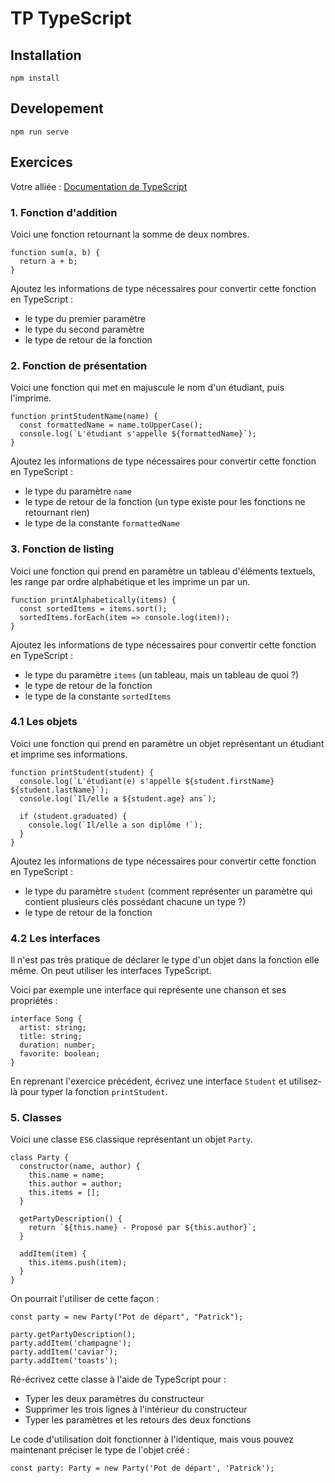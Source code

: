 # TP TypeScript

## Installation

```
npm install
```

## Developement

```
npm run serve
```

## Exercices

Votre alliée : [Documentation de TypeScript](https://www.typescriptlang.org/docs/home.html)

### 1. Fonction d'addition

Voici une fonction retournant la somme de deux nombres.

```
function sum(a, b) {
  return a + b;
}
```

Ajoutez les informations de type nécessaires pour convertir cette fonction en TypeScript :

- le type du premier paramètre
- le type du second paramètre
- le type de retour de la fonction

### 2. Fonction de présentation

Voici une fonction qui met en majuscule le nom d'un étudiant, puis l'imprime.

```
function printStudentName(name) {
  const formattedName = name.toUpperCase();
  console.log(`L'étudiant s'appelle ${formattedName}`);
}
```

Ajoutez les informations de type nécessaires pour convertir cette fonction en TypeScript :

- le type du paramètre `name`
- le type de retour de la fonction (un type existe pour les fonctions ne retournant rien)
- le type de la constante `formattedName`

### 3. Fonction de listing

Voici une fonction qui prend en paramètre un tableau d'éléments textuels, les range par ordre alphabétique et les imprime un par un.

```
function printAlphabetically(items) {
  const sortedItems = items.sort();
  sortedItems.forEach(item => console.log(item));
}
```

Ajoutez les informations de type nécessaires pour convertir cette fonction en TypeScript :

- le type du paramètre `items` (un tableau, mais un tableau de quoi ?)
- le type de retour de la fonction
- le type de la constante `sortedItems`

### 4.1 Les objets

Voici une fonction qui prend en paramètre un objet représentant un étudiant et imprime ses informations.

```
function printStudent(student) {
  console.log(`L'étudiant(e) s'appelle ${student.firstName} ${student.lastName}`);
  console.log(`Il/elle a ${student.age} ans`);

  if (student.graduated) {
    console.log(`Il/elle a son diplôme !`);
  }
}
```

Ajoutez les informations de type nécessaires pour convertir cette fonction en TypeScript :

- le type du paramètre `student` (comment représenter un paramètre qui contient plusieurs clés possédant chacune un type ?)
- le type de retour de la fonction

### 4.2 Les interfaces

Il n'est pas très pratique de déclarer le type d'un objet dans la fonction elle même. On peut utiliser les interfaces TypeScript.

Voici par exemple une interface qui représente une chanson et ses propriétés :

```
interface Song {
  artist: string;
  title: string;
  duration: number;
  favorite: boolean;
}
```

En reprenant l'exercice précédent, écrivez une interface `Student` et utilisez-là pour typer la fonction `printStudent`.

### 5. Classes

Voici une classe `ES6` classique représentant un objet `Party`.

```
class Party {
  constructor(name, author) {
    this.name = name;
    this.author = author;
    this.items = [];
  }

  getPartyDescription() {
    return `${this.name} - Proposé par ${this.author}`;
  }

  addItem(item) {
    this.items.push(item);
  }
}
```

On pourrait l'utiliser de cette façon :

```
const party = new Party("Pot de départ", "Patrick");

party.getPartyDescription();
party.addItem('champagne');
party.addItem('caviar');
party.addItem('toasts');
```

Ré-écrivez cette classe à l'aide de TypeScript pour :

- Typer les deux paramètres du constructeur
- Supprimer les trois lignes à l'intérieur du constructeur
- Typer les paramètres et les retours des deux fonctions

Le code d'utilisation doit fonctionner à l'identique, mais vous pouvez maintenant préciser le type de l'objet créé :

```
const party: Party = new Party('Pot de départ', 'Patrick');
```
